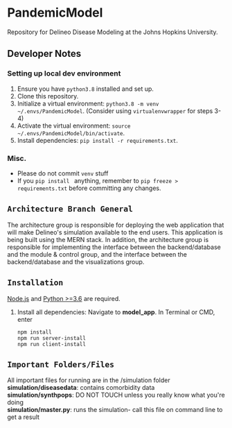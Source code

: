 # PandemicModel
Repository for Delineo Disease Modeling at the Johns Hopkins University. 

## Developer Notes

### Setting up local dev environment
1. Ensure you have `python3.8` installed and set up.
2. Clone this repository.
3. Initialize a virtual environment: `python3.8 -m venv ~/.envs/PandemicModel`. (Consider using `virtualenvwrapper` for steps 3-4)
4. Activate the virtual environment: `source ~/.envs/PandemicModel/bin/activate`.
5. Install dependencies: `pip install -r requirements.txt`.

### Misc.
- Please do not commit `venv` stuff
- If you `pip install ` anything, remember to  `pip freeze > requirements.txt` before committing any changes.
## `Architecture Branch General`

The architecture group is responsible for deploying the web application that will make Delineo's simulation available to the end users. This application is being built using the MERN stack. In addition, the architecture group is responsible for implementing the interface between the backend/database and the module & control group, and the interface between the backend/database and the visualizations group. 

## `Installation`
[Node.js](https://nodejs.org/en/download) and [Python >=3.6](https://www.python.org/downloads/) are required.

1. Install all dependencies: Navigate to **model_app**. In Terminal or CMD, enter
	```
	npm install
	npm run server-install
	npm run client-install
	```

## `Important Folders/Files`
All important files for running are in the /simulation folder
**simulation/diseasedata**: contains comorbidity data  
**simulation/synthpops**: DO NOT TOUCH unless you really know what you're doing  
**simulation/master.py**: runs the simulation- call this file on command line to get a result  

